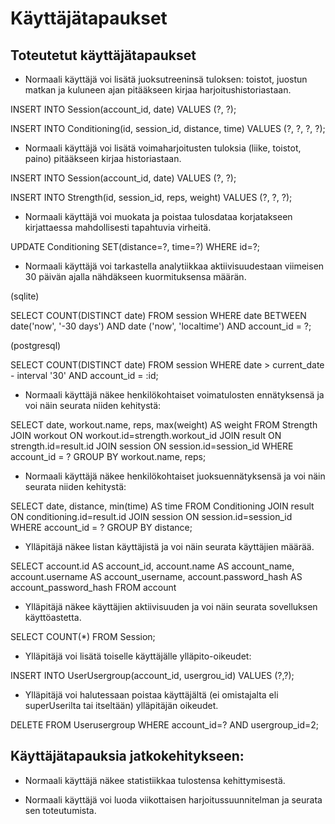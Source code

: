 # Käyttäjätapaukset

## Toteutetut käyttäjätapaukset

* Normaali käyttäjä voi lisätä juoksutreeninsä tuloksen: toistot, juostun matkan ja kuluneen ajan pitääkseen kirjaa harjoitushistoriastaan.

INSERT INTO Session(account_id, date) VALUES (?, ?);

INSERT INTO Conditioning(id, session_id, distance, time) VALUES (?, ?, ?, ?);

* Normaali käyttäjä voi lisätä voimaharjoitusten tuloksia (liike, toistot, paino) pitääkseen kirjaa historiastaan.

INSERT INTO Session(account_id, date) VALUES (?, ?);

INSERT INTO Strength(id, session_id, reps, weight) VALUES (?, ?, ?);

* Normaali käyttäjä voi muokata ja poistaa tulosdataa korjatakseen kirjattaessa mahdollisesti tapahtuvia virheitä.

UPDATE Conditioning SET(distance=?, time=?) WHERE id=?;

* Normaali käyttäjä voi tarkastella analytiikkaa aktiivisuudestaan viimeisen 30 päivän ajalla nähdäkseen kuormituksensa määrän.

(sqlite)

SELECT COUNT(DISTINCT date) FROM session WHERE date BETWEEN date('now', '-30 days') AND date ('now', 'localtime') AND account_id = ?; 

(postgresql)

SELECT COUNT(DISTINCT date) FROM session WHERE date > current_date - interval '30' AND account_id = :id;

* Normaali käyttäjä näkee henkilökohtaiset voimatulosten ennätyksensä ja voi näin seurata niiden kehitystä:

SELECT date, workout.name, reps, max(weight) AS weight FROM Strength JOIN workout ON workout.id=strength.workout_id JOIN result ON strength.id=result.id JOIN session ON session.id=session_id WHERE account_id = ? GROUP BY workout.name, reps;

* Normaali käyttäjä näkee henkilökohtaiset juoksuennätyksensä ja voi näin seurata niiden kehitystä:

SELECT date, distance, min(time) AS time FROM Conditioning JOIN result ON conditioning.id=result.id JOIN session ON session.id=session_id WHERE account_id = ? GROUP BY distance;

* Ylläpitäjä näkee listan käyttäjistä ja voi näin seurata käyttäjien määrää.

SELECT account.id AS account_id, account.name AS account_name, account.username AS account_username, account.password_hash AS account_password_hash FROM account

* Ylläpitäjä näkee käyttäjien aktiivisuuden ja voi näin seurata sovelluksen käyttöastetta.

SELECT COUNT(\*) FROM Session;

* Ylläpitäjä voi lisätä toiselle käyttäjälle ylläpito-oikeudet:

INSERT INTO UserUsergroup(account_id, usergrou_id) VALUES (?,?);


* Ylläpitäjä voi halutessaan poistaa käyttäjältä (ei omistajalta eli superUserilta tai itseltään) ylläpitäjän oikeudet.

DELETE FROM Userusergroup WHERE account_id=? AND usergroup_id=2;

## Käyttäjätapauksia jatkokehitykseen:

* Normaali käyttäjä näkee statistiikkaa tulostensa kehittymisestä.

* Normaali käyttäjä voi luoda viikottaisen harjoitussuunnitelman ja seurata sen toteutumista.
